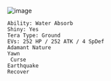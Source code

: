 ![image](https://github.com/Xieons-Gaming-Corner/public/assets/109671906/812366b8-377a-41c2-9cec-68e1989a23b2)
```Clodsire @ Leftovers
Ability: Water Absorb
Shiny: Yes
Tera Type: Ground
EVs: 252 HP / 252 ATK / 4 SpDef
Adamant Nature
Yawn
 Curse
Earthquake
Recover 
